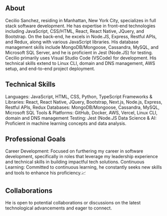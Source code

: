 <!--
**ceciliosanchez/ceciliosanchez** is a ✨ _special_ ✨ repository because its `README.md` (this file) appears on your GitHub profile.

Here are some ideas to get you started:

- 🔭 I’m currently working on ...
- 🌱 I’m currently learning ... Python
- 👯 I’m looking to collaborate on ...
- 🤔 I’m looking for help with ...
- 💬 Ask me about ...
- 📫 How to reach me: ...
- ⚡ Fun fact: ...
-->


## About

Cecilio Sanchez, residing in Manhattan, New York City, specializes in full stack software development. He has expertise in front-end technologies including JavaScript, CSS/HTML, React, React Native, JQuery, and Bootstrap. On the back-end, he excels in Node.JS, Express, Restful APIs, and Redux, along with various JavaScript libraries. His database management skills include MongoDB/Mongoose, Cassandra, MySQL, and Microsoft SQL Server, and he is proficient in Jest (Node.JS) for testing.
Cecilio primarily uses Visual Studio Code (VSCode) for development. His technical skills extend to Linux CLI, domain and DNS management, AWS setup, and end-to-end project deployment. 

## Technical Skills

Languages: JavaScript, HTML, CSS, Python, TypeScript
Frameworks & Libraries: React, React Native, JQuery, Bootstrap, Next.js, Node.js, Express, Restful APIs, Redux
Databases: MongoDB/Mongoose, Cassandra, MySQL, Microsoft SQL
Tools & Platforms: GitHub, Docker, AWS, Vercel, Linux CLI, domain and DNS management
Testing: Jest (Node.JS
Data Science & AI: Proficient in machine learning concepts and data analysis. 

## Professional Goals

Career Development: Focused on furthering my career in software development, specifically in roles that leverage my leadership experience and technical skills in building impactful tech solutions.
Continuous Learning: Committed to continuous learning, he constantly seeks new skills and tools to enhance his proficiency.📈

## Collaborations

He is open to potential collaborations or discussions on the latest technological advancements and eager to connect.
